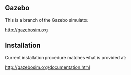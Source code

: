 Gazebo
------
This is a branch of the Gazebo simulator.  

  http://gazebosim.org

Installation
------------
Current installation procedure matches what is provided at:

  http://gazebosim.org/documentation.html
